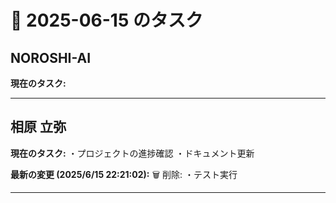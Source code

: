 # 📅 2025-06-15 のタスク

## NOROSHI-AI

**現在のタスク:**

---

## 相原 立弥

**現在のタスク:**
・プロジェクトの進捗確認
・ドキュメント更新

**最新の変更 (2025/6/15 22:21:02):**
🗑️ 削除:
・テスト実行

---

